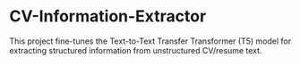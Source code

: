 # CV-Information-Extractor
This project fine-tunes the Text-to-Text Transfer Transformer (T5) model for extracting structured information from unstructured CV/resume text.
